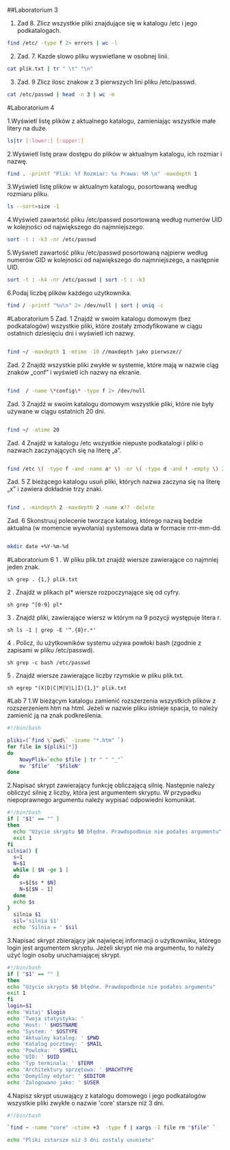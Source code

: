 ##Laboratorium 3

1. Zad 8. Zlicz wszystkie pliki znajdujące się w katalogu /etc i jego podkatalogach.
```sh
find /etc/ -type f 2> errors | wc -l
```

2. Zad. 7. Kazde slowo pliku wyswietlane w osobnej linii.
```sh
cat plik.txt | tr " \t" "\n"
```                                              
3. Zad. 9 Zlicz ilosc znakow z 3 pierwszych lini pliku /etc/passwd.
```sh
cat /etc/passwd | head -n 3 | wc -m
```

#Laboratorium 4

1.Wyświetl listę plików z aktualnego katalogu, zamieniając wszystkie małe litery na duże.
```sh
ls|tr [:lower:] [:upper:]
```
2.Wyświetl listę praw dostępu do plików w aktualnym katalogu, ich rozmiar i nazwę.
```sh
find . -printf "Plik: %f Rozmiar: %s Prawa: %M \n" -maxdepth 1
```
3.Wyświetl listę plików w aktualnym katalogu, posortowaną według rozmiaru pliku.
```sh
ls --sort=size -1
```
4.Wyświetl zawartość pliku /etc/passwd posortowaną według numerów UID w kolejności od największego do najmniejszego.
```sh
sort -t : -k3 -nr /etc/passwd
```
5.Wyświetl zawartość pliku /etc/passwd posortowaną najpierw według numerów GID w kolejności od największego do najmniejszego, a następnie UID.
```sh
sort -t : -k4 -nr /etc/passwd | sort -t : -k3
```
6.Podaj liczbę plików każdego użytkownika.
```sh
find / -printf "%u\n" 2> /dev/null | sort | uniq -c
```
#Laboratorium 5
Zad. 1 Znajdź w swoim katalogu domowym (bez podkatalogów) wszystkie pliki, które zostały zmodyfikowane w ciągu ostatnich dziesięciu dni i wyświetl ich nazwy.
```sh

find ~/ -maxdepth 1 -mtime -10 //maxdepth jako pierwsze//
```
Zad. 2 Znajdź wszystkie pliki zwykłe w systemie, które mają w nazwie ciąg znaków „conf” i wyświetl ich nazwy na ekranie.
```sh

find  / -name \*config\* -type f 2> /dev/null
```
Zad. 3 Znajdź w swoim katalogu domowym wszystkie pliki, które nie były używane w ciągu ostatnich 20 dni.
```sh

find ~/ -atime 20
```
Zad. 4 Znajdź w katalogu /etc wszystkie niepuste podkatalogi i pliki o nazwach zaczynających się na literę „a”.
```sh

find /etc \( -type f -and -name a* \) -or \( -type d -and ! -empty \) 2> /dev/null
```
Zad. 5 Z bieżącego katalogu usuń pliki, których nazwa zaczyna się na literę „x” i zawiera dokładnie trzy znaki.
```sh

find . -mindepth 2 -maxdepth 2 -name x?? -delete 
```
Zad. 6 Skonstruuj polecenie tworzące katalog, którego nazwą będzie aktualna (w momencie wywołania) systemowa data w formacie rrrr-mm-dd.
```sh

mkdir date +%Y-%m-%d
```
#Laboratorium 6
1 . W pliku plik.txt znajdź wiersze zawierające co najmniej jeden znak.

```sh grep . {1,} plik.txt ```

2 . Znajdź w plikach pl* wiersze rozpoczynające się od cyfry.

```sh grep ^[0-9] pl* ```

3 . Znajdź pliki, zawierające wiersz w którym na 9 pozycji występuje litera r.

```sh ls -1 | grep -E '^.{8}r.*' ```
 
4 . Policz, ilu użytkowników systemu używa powłoki bash (zgodnie z zapisami w pliku /etc/passwd).

```sh grep -c bash /etc/passwd ```

5 . Znajdź wiersze zawierające liczby rzymskie w pliku plik.txt.

```sh egrep "(X|D|C|M|V|L|I){1,}" plik.txt ```

#Lab 7
1.W bieżącym katalogu zamienić rozszerzenia wszystkich plików z rozszerzeniem htm na html. Jeżeli w nazwie pliku istnieje spacja, to należy zamienić ją na znak podkreślenia.
```sh
#!/bin/bash

pliki=(`find \`pwd\` -iname "*.htm" `)
for file in ${pliki[*]}
do
    NowyPlik=`echo $file | tr " " "_"`
    mv "$file"  "$fileN"
done
```
2.Napisać skrypt zawierający funkcję obliczającą silnię. Następnie należy obliczyć silnię z liczby, która jest argumentem skryptu. W przypadku niepoprawnego argumentu należy wypisać odpowiedni komunikat.
```sh
#!/bin/bash
if [ "$1" == "" ]
then
  echo "Użycie skryptu $0 błędne. Prawdopodbnie nie podałes argumentu"
  exit 1
fi
silnia() {
  s=1
  N=$1
  while [ $N -ge 1 ]
  do
    s=$[$s * $N]
    N=$[$N - 1]
  done
  echo $s
}
  silnia $1
  sil='silnia $1'
  echo 'Silnia = ' $sil
  ```
  3.Napisać skrypt zbierający jak najwięcej informacji o użytkowniku, którego login jest argumentem skryptu. Jeżeli skrypt nie ma argumentu, to należy użyć login osoby uruchamiającej skrypt.
  ```sh
  #!/bin/bash
if [ "$1" == "" ]
then
  echo "Użycie skryptu $0 błędne. Prawdopodbnie nie podałes argumentu"
  exit 1
fi
  login=$1
  echo 'Witaj' $login
  echo 'Twoja statystyka: '
  echo 'Host: ' $HOSTNAME
  echo 'System: ' $OSTYPE
  echo 'Aktualny katalog: ' $PWD
  echo 'Katalog pocztowy: ' $MAIL
  echo 'Powloka: ' $SHELL
  echo 'UID: ' $UID
  echo 'Typ terminala: ' $TERM
  echo 'Architektury sprzętowa: ' $MACHTYPE
  echo 'Domyślny edytor: ' $EDITOR
  echo 'Zalogowano jako: ' $USER
```
4.Napisz skrypt usuwający z katalogu domowego i jego podkatalogów wszystkie pliki zwykłe o nazwie 'core' starsze niż 3 dni.
```sh
#!/bin/bash

`find ~ -name "core" -ctime +3  -type f | xargs -I file rm "$file" `

echo "Pliki zstarsze niz 3 dni zostaly usuniete"
```